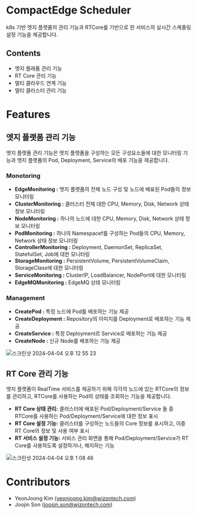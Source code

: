 # CompactEdge Scheduler

k8s 기반 엣지 플랫폼의 관리 기능과 RTCore를 기반으로 한 서비스의 실시간 스케줄링 설정 기능을 제공합니다. 


## Contents
- 엣지 플래폼 관리 기능 
- RT Core 관리 기능 
- 멀티 클라우드 연계 기능
- 멀티 클러스터 관리 기능 

# Features
## 엣지 플랫폼 관리 기능  

엣지 플랫폼 관리 기능은 엣지 플랫폼을 구성하는 모든 구성요소들에 대한 모니터링 기능과 엣지 플랫폼의 Pod, Deployment, Service의 배포 기능을 제공합니다. 

### Monotoring
* __EdgeMonitoring :__ 엣지 플랫폼의 전체 노드 구성 및 노드에 배표된 Pod들의 정보 모니터링
* __ClusterMonitoring :__ 클러스터 전체 대한 CPU, Memory, Disk, Network 상태 정보 모니터링 
* __NodeMonitoring :__ 하나의 노드에 대한 CPU, Memory, Disk, Network 상태 정보 모니터링 
* __PodMonitoring :__ 하나의 Namespacef를 구성하는 Pod들의 CPU, Memory, Network 상태 정보 모니터링 
* __ControllerMonitoring :__ Deployment, DaemonSet, ReplicaSet, StatefulSet, Job에 대한 모니터링 
* __StorageMonitoring :__ PersistentVolume, PersistentVolumeClaim, StorageClass에 대한 모니터링 
* __ServiceMonitoring :__ ClusterIP, LoadBalancer, NodePort에 대한 모니터링 
* __EdgeMQMonitoring :__ EdgeMQ 상태 모니터링 

### Management
* __CreatePod :__ 특정 노드에 Pod를 배포하는 기능 제공
* __CreateDeployment :__ Repository의 이미지를 Deployment로 배포하는 기능 제공
* __CreateService :__ 특정 Deployment르 Service로 배포하는 기능 제공 
* __CreateNode :__ 신규 Node를 배포하는 기능 제공

![스크린샷 2024-04-04 오후 12 55 23](https://github.com/CompactEdge/CompactEdge-Scheduler/assets/86282316/beb692ca-7726-47ce-9d35-427c0be29f39)


## RT Core 관리 기능   

엣지 플랫폼이 RealTime 서비스를 제공하기 위해 각각의 노드에 있는 RTCore의 정보를 관리하고, RTCore를 사용하는 Pod의 상태를 조회하는 기능을 제공합니다. 
* __RT Core 상태 관리:__ 클러스터에 배포된 Pod/Deployment/Service 들 중 RTCore를 사용하는 Pod/Deployment/Service에 대한 정보 표시 
* __RT Core 설정 기능:__ 클러스터를 구성하는 노드들의 Core 정보를 표시하고, 이중 RT Core의 정보 및 사용 여부 표시 
* __RT 서비스 설정 기능:__ 서비스 관리 화면을 통해 Pod/Deployment/Service가 RT Core를 사용하도록 설정하거나, 해지하는 기능 

![스크린샷 2024-04-04 오후 1 08 46](https://github.com/CompactEdge/CompactEdge-Scheduler/assets/86282316/76e79235-07de-401b-8d61-2d7074b7d82e)

# Contributors
- YeonJoong Kim (yeonjoong.kim@wizontech.com)
- Joojin Son (joosin.son@wizontech.com)

